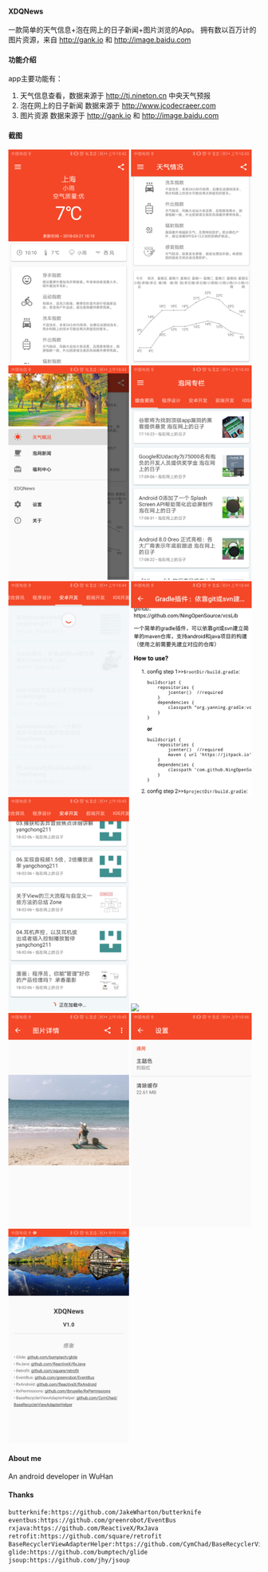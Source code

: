 #### XDQNews

  一款简单的天气信息+泡在网上的日子新闻+图片浏览的App。
  拥有数以百万计的图片资源，来自 http://gank.io 和 http://image.baidu.com

#### 功能介绍

  app主要功能有：
  1. 天气信息查看，数据来源于 http://tj.nineton.cn 中央天气预报
  2. 泡在网上的日子新闻 数据来源于 http://www.jcodecraeer.com 
  3. 图片资源 数据来源于 http://gank.io 和 http://image.baidu.com
#### 截图
  <a href="art/1.png"><img src="art/1.png" width="48%"/></a>
  <a href="art/2.png"><img src="art/2.png" width="48%"/></a>
  <a href="art/3.png"><img src="art/3.png" width="48%"/></a>
  <a href="art/4.png"><img src="art/4.png" width="48%"/></a>
  <a href="art/5.png"><img src="art/5.png" width="48%"/></a>
  <a href="art/6.png"><img src="art/6.png" width="48%"/></a>
  <a href="art/7.png"><img src="art/7.png" width="48%"/></a>
  <a href="art/8.png"><img src="art/8.png" width="48%"/></a>
  <a href="art/9.png"><img src="art/9.png" width="48%"/></a>
  <a href="art/10.png"><img src="art/10.png" width="48%"/></a>
  <a href="art/11.png"><img src="art/11.png" width="48%"/></a>
#### About me
An android developer in WuHan

#### Thanks
    butterknife:https://github.com/JakeWharton/butterknife
    eventbus:https://github.com/greenrobot/EventBus
    rxjava:https://github.com/ReactiveX/RxJava
    retrofit:https://github.com/square/retrofit
    BaseRecyclerViewAdapterHelper:https://github.com/CymChad/BaseRecyclerViewAdapterHelper
    glide:https://github.com/bumptech/glide
    jsoup:https://github.com/jhy/jsoup


